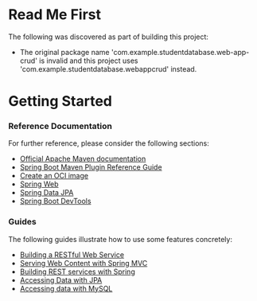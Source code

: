 # Read Me First
The following was discovered as part of building this project:

* The original package name 'com.example.studentdatabase.web-app-crud' is invalid and this project uses 'com.example.studentdatabase.webappcrud' instead.

# Getting Started

### Reference Documentation
For further reference, please consider the following sections:

* [Official Apache Maven documentation](https://maven.apache.org/guides/index.html)
* [Spring Boot Maven Plugin Reference Guide](https://docs.spring.io/spring-boot/docs/2.5.12/maven-plugin/reference/html/)
* [Create an OCI image](https://docs.spring.io/spring-boot/docs/2.5.12/maven-plugin/reference/html/#build-image)
* [Spring Web](https://docs.spring.io/spring-boot/docs/2.5.12/reference/htmlsingle/#boot-features-developing-web-applications)
* [Spring Data JPA](https://docs.spring.io/spring-boot/docs/2.5.12/reference/htmlsingle/#boot-features-jpa-and-spring-data)
* [Spring Boot DevTools](https://docs.spring.io/spring-boot/docs/2.5.12/reference/htmlsingle/#using-boot-devtools)

### Guides
The following guides illustrate how to use some features concretely:

* [Building a RESTful Web Service](https://spring.io/guides/gs/rest-service/)
* [Serving Web Content with Spring MVC](https://spring.io/guides/gs/serving-web-content/)
* [Building REST services with Spring](https://spring.io/guides/tutorials/bookmarks/)
* [Accessing Data with JPA](https://spring.io/guides/gs/accessing-data-jpa/)
* [Accessing data with MySQL](https://spring.io/guides/gs/accessing-data-mysql/)

